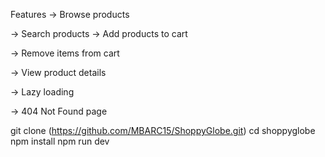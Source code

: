  Features
-> Browse products

-> Search products
-> Add products to cart

-> Remove items from cart

-> View product details

-> Lazy loading 

-> 404 Not Found page

git clone (https://github.com/MBARC15/ShoppyGlobe.git)
cd shoppyglobe
npm install
npm run dev

